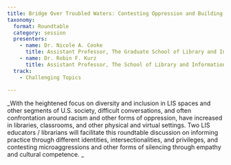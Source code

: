 ```yaml
---
title: Bridge Over Troubled Waters: Contesting Oppression and Building Cultural Competence and Empathy in LIS Spaces 
taxonomy:
  format: Roundtable
  category: session
  presenters:
    - name: Dr. Nicole A. Cooke
	  title: Assistant Professor, The Graduate School of Library and Information Science, University of Illinois
	- name: Dr. Robin F. Kurz
	  title: Assistant Professor, The School of Library and Information Management, Emporia State University
  track:
    - Challenging Topics
	
---
```

_With the heightened focus on diversity and inclusion in LIS spaces and other segments of U.S. society, difficult 
conversations, and often confrontation around racism and other forms of oppression, have increased in libraries, 
classrooms, and other physical and virtual settings. Two LIS educators / librarians will facilitate this roundtable discussion on informing practice through different identities, intersectionalities, and privileges, and contesting microaggressions and other forms of silencing through empathy and cultural competence. _
